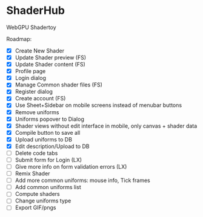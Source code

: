 # ShaderHub
WebGPU Shadertoy

Roadmap:
- [x] Create New Shader
- [x] Update Shader preview (FS)
- [x] Update Shader content (FS)
- [x] Profile page
- [x] Login dialog
- [x] Manage Common shader files (FS)
- [x] Register dialog
- [x] Create account (FS)
- [x] Use Sheet+Sidebar on mobile screens instead of menubar buttons
- [x] Remove uniforms
- [x] Uniforms popover to Dialog
- [x] Shader views without edit interface in mobile, only canvas + shader data
- [x] Compile button to save all
- [x] Upload uniforms to DB
- [x] Edit description/Upload to DB
- [ ] Delete code tabs
- [ ] Submit form for Login (LX)
- [ ] Give more info on form validation errors (LX)
- [ ] Remix Shader
- [ ] Add more common uniforms: mouse info, Tick frames
- [ ] Add common uniforms list
- [ ] Compute shaders
- [ ] Change uniforms type
- [ ] Export GIF/pngs
